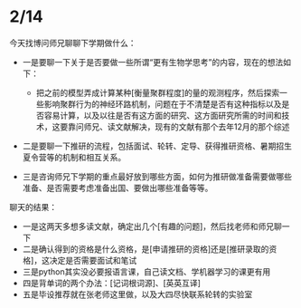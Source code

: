 # 2/14
今天找博问师兄聊聊下学期做什么：
- 一是要聊一下关于是否要做一些所谓“更有生物学思考”的内容，现在的想法如下：
    - 把之前的模型弄成计算某种[衡量聚群程度]的量的观测程序，然后探索一些影响聚群行为的神经环路机制，问题在于不清楚是否有这种指标以及是否容易计算，以及以往是否有这方面的研究、这方面研究所需的时间和技术，这要靠问师兄、读文献解决，现有的文献有那个去年12月的那个综述
    
- 二是要聊一下推研的流程，包括面试、轮转、定导、获得推研资格、暑期招生夏令营等的机制和相互关系。

- 三是咨询师兄下学期的重点最好放到哪些方面，如何为推研做准备需要做哪些准备、是否需要考虑准备出国、要做出哪些准备等等。

聊天的结果：
- 一是这两天多想多读文献，确定出几个[有趣的问题]，然后找老师和师兄聊一下
- 二是确认得到的资格是什么资格，是[申请推研的资格]还是[推研录取的资格]，这决定是否需要面试和笔试
- 三是python其实没必要报语言课，自己读文档、学机器学习的课更有用
- 四是背单词的两个办法：[记词根词源]、[英英互译]
- 五是毕设推荐就在张老师这里做，以及大四尽快联系轮转的实验室
